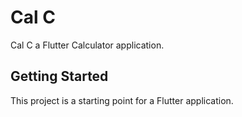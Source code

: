 # Cal C

Cal C a Flutter Calculator application.

## Getting Started

This project is a starting point for a Flutter application.
